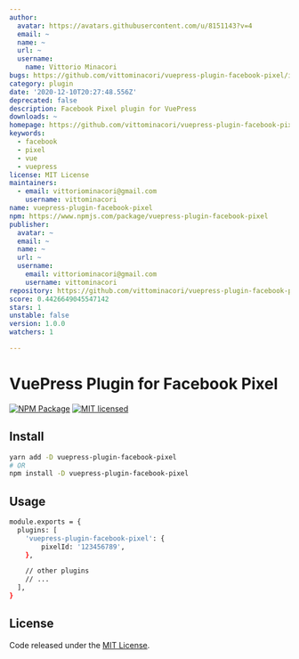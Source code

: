 ```yaml
---
author:
  avatar: https://avatars.githubusercontent.com/u/8151143?v=4
  email: ~
  name: ~
  url: ~
  username:
    name: Vittorio Minacori
bugs: https://github.com/vittominacori/vuepress-plugin-facebook-pixel/issues
category: plugin
date: '2020-12-10T20:27:48.556Z'
deprecated: false
description: Facebook Pixel plugin for VuePress
downloads: ~
homepage: https://github.com/vittominacori/vuepress-plugin-facebook-pixel
keywords:
  - facebook
  - pixel
  - vue
  - vuepress
license: MIT License
maintainers:
  - email: vittoriominacori@gmail.com
    username: vittominacori
name: vuepress-plugin-facebook-pixel
npm: https://www.npmjs.com/package/vuepress-plugin-facebook-pixel
publisher:
  avatar: ~
  email: ~
  name: ~
  url: ~
  username:
    email: vittoriominacori@gmail.com
    username: vittominacori
repository: https://github.com/vittominacori/vuepress-plugin-facebook-pixel
score: 0.4426649045547142
stars: 1
unstable: false
version: 1.0.0
watchers: 1

---
```


# VuePress Plugin for Facebook Pixel

[![NPM Package](https://img.shields.io/npm/v/vuepress-plugin-facebook-pixel.svg?style=flat-square)](https://www.npmjs.com/package/vuepress-plugin-facebook-pixel)
[![MIT licensed](https://img.shields.io/github/license/vittominacori/vuepress-plugin-facebook-pixel.svg)](https://github.com/vittominacori/vuepress-plugin-facebook-pixel/blob/master/LICENSE)

## Install

```bash
yarn add -D vuepress-plugin-facebook-pixel
# OR 
npm install -D vuepress-plugin-facebook-pixel
```

## Usage 

```bash
module.exports = {
  plugins: [
    'vuepress-plugin-facebook-pixel': { 
        pixelId: '123456789',
    },

    // other plugins
    // ...
  ],
}
```

## License

Code released under the [MIT License](https://github.com/vittominacori/vuepress-plugin-facebook-pixel/blob/master/LICENSE).
